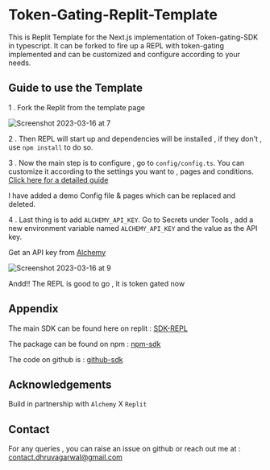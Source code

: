 
# Token-Gating-Replit-Template

This is Replit Template for the Next.js implementation of Token-gating-SDK in typescript. It can be forked to fire up a REPL with token-gating implemented and can be customized and configure according to your needs.

## Guide to use the Template

1 . Fork the Replit from the template page

![Screenshot 2023-03-16 at 7](Screenshot%202023-03-16%20at%207.47.14%20PM.png)

2 . Then REPL will start up and dependencies will be installed , if they don't , use `npm install` to do so.

3 . Now the main step is to configure , go to `config/config.ts`. You can customize it according to the settings you want to , pages and conditions. [Click here for a detailed guide](https://github.com/Dhruv-2003/token-gating-tool#how-to-create-the-config-file-)

I have added a demo Config file & pages which can be replaced and deleted.

4 . Last thing is to add `ALCHEMY_API_KEY`. Go to Secrets under Tools , add a new environment variable named `ALCHEMY_API_KEY` and the value as the API key.

Get an API key from [Alchemy](https://dashboard.alchemy.com/signup/?a=f8afc2202c)

![Screenshot 2023-03-16 at 9](Screenshot%202023-03-16%20at%209.29.38%20PM.png)

Andd!! The REPL is good to go , it is token gated now 

## Appendix

The main SDK can be found here on replit : [SDK-REPL](https://replit.com/@DhruvAgarwal24/token-gating-tool?v=1)

The package can be found on npm : [npm-sdk](https://www.npmjs.com/package/token-gating-sdk)

The code on github is : [github-sdk](https://github.com/Dhruv-2003/token-gating-tool)

## Acknowledgements

Build in partnership with `Alchemy` X `Replit`

## Contact

For any queries , you can raise an issue on github or reach out me at : contact.dhruvagarwal@gmail.com